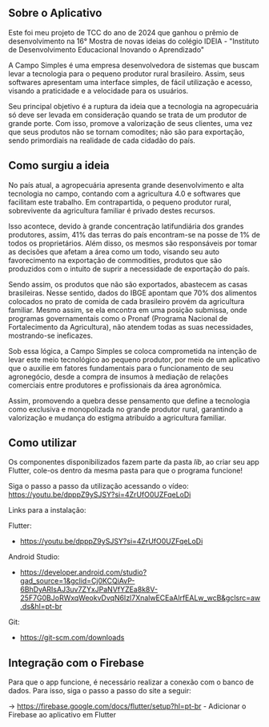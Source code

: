## Sobre o Aplicativo
Este foi meu projeto de TCC do ano de 2024 que ganhou o prêmio de desenvolvimento na 16° Mostra de novas ideias do colégio IDEIA - "Instituto de Desenvolvimento Educacional Inovando o Aprendizado"

A Campo Simples é uma empresa desenvolvedora de sistemas que buscam levar a tecnologia para o pequeno produtor rural brasileiro. Assim, seus softwares apresentam uma interface simples, de fácil utilização e acesso, visando a praticidade e a velocidade para os usuários. 

Seu principal objetivo é a ruptura da ideia que a tecnologia na agropecuária só deve ser levada em consideração quando se trata de um produtor de grande porte. Com isso, promove a valorização de seus clientes, uma vez que seus produtos não se tornam comodites; não são para exportação, sendo primordiais na realidade de cada cidadão do país.


## Como surgiu a ideia
No país atual, a agropecuária apresenta grande desenvolvimento e alta tecnologia no campo, contando com a agricultura 4.0 e softwares que facilitam este trabalho. Em contrapartida, o pequeno produtor rural, sobrevivente da agricultura familiar é privado destes recursos.

Isso acontece, devido à grande concentração latifundiária dos grandes produtores, assim, 41% das terras do país encontram-se na posse de 1% de todos os proprietários. Além disso, os mesmos são responsáveis por tomar as decisões que afetam a área como um todo, visando seu auto favorecimento na exportação de commodities, produtos que são produzidos com o intuito de suprir a necessidade de exportação do país.

Sendo assim, os produtos que não são exportados, abastecem as casas brasileiras. Nesse sentido, dados do IBGE apontam que 70% dos alimentos colocados no prato de comida de cada brasileiro provém da agricultura familiar. 
Mesmo assim, se ela encontra em uma posição submissa, onde programas governamentais como o Pronaf (Programa Nacional de Fortalecimento da Agricultura), não atendem todas as suas necessidades, mostrando-se ineficazes.

Sob essa lógica, a Campo Simples se coloca comprometida na intenção de levar este meio tecnológico ao pequeno produtor, por meio de um aplicativo que o auxilie em fatores fundamentais para o funcionamento de seu agronegócio, desde a compra de insumos à mediação de relações comerciais entre produtores e profissionais da área agronômica.

Assim, promovendo a quebra desse pensamento que define a tecnologia como exclusiva e monopolizada no grande produtor rural, garantindo a valorização e mudança do estigma atribuído a agricultura familiar.



## Como utilizar
Os componentes disponibilizados fazem parte da pasta *lib*, ao criar seu app Flutter, cole-os dentro da mesma pasta para que o programa funcione!

Siga o passo a passo da utilização acessando o vídeo: https://youtu.be/dpppZ9ySJSY?si=4ZrUfO0UZFqeLoDi

Links para a instalação: 

Flutter:
- https://youtu.be/dpppZ9ySJSY?si=4ZrUfO0UZFqeLoDi

Android Studio:
- https://developer.android.com/studio?gad_source=1&gclid=Cj0KCQiAvP-6BhDyARIsAJ3uv7ZYxJPaNVfYZEa8k8V-25F7G0BJoRWxqWeokvDvqN6Izl7XnalwECEaAlrfEALw_wcB&gclsrc=aw.ds&hl=pt-br

Git:
- https://git-scm.com/downloads



## Integração com o Firebase
Para que o app funcione, é necessário realizar a conexão com o banco de dados. Para isso, siga o passo a passo do site a seguir:

-> https://firebase.google.com/docs/flutter/setup?hl=pt-br - Adicionar o Firebase ao aplicativo em Flutter

